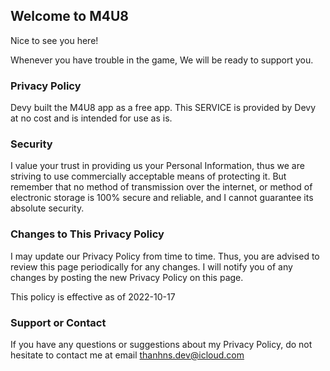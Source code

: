 ## Welcome to M4U8

Nice to see you here!

Whenever you have trouble in the game, We will be ready to support you.

### Privacy Policy

Devy built the M4U8 app as a free app. This SERVICE is provided by Devy at no cost and is intended for use as is.

### Security

I value your trust in providing us your Personal Information, thus we are striving to use commercially acceptable means of protecting it. But remember that no method of transmission over the internet, or method of electronic storage is 100% secure and reliable, and I cannot guarantee its absolute security.

### Changes to This Privacy Policy

I may update our Privacy Policy from time to time. Thus, you are advised to review this page periodically for any changes. I will notify you of any changes by posting the new Privacy Policy on this page.

This policy is effective as of 2022-10-17

### Support or Contact

If you have any questions or suggestions about my Privacy Policy, do not hesitate to contact me at email thanhns.dev@icloud.com
